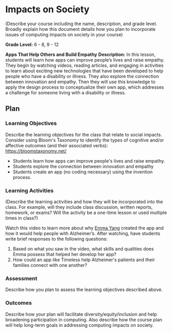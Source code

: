 # Impacts on Society

(Describe your course including the name, description, and grade level. Broadly explain how this document details how you plan to incorporate issues of computing impacts on society in your course)

**Grade Level:** 6 - 8, 9 - 12

**Apps That Help Others and Build Empathy**
**Description:**
In this lesson, students will learn how apps can improve people’s lives and raise empathy. They begin by watching videos,
reading articles, and engaging in activities to learn about exciting new technologies that have been developed to help
people who have a disability or illness. They also explore the connection between innovation and empathy. Then they will
use this knowledge to apply the design process to conceptualize their own app, which addresses a challenge for someone
living with a disability or illness.


## Plan

### Learning Objectives

Describe the learning objectives for the class that relate to social impacts. Consider using Bloom's Taxonomy to identify the types of cognitive and/or affective outcomes (and their associated verbs): https://bloomstaxonomy.net/
- Students learn how apps can improve people's lives and raise empathy.
- Students explore the connection between innovation and empathy
- Students create an app (no coding necessary) using the invention process. 


### Learning Activities

(Describe the learning activities and how they will be incorporated into the class. For example, will they include class discussion, written reports, homework, or exams? Will the activity be a one-time lesson or used multiple times in class?)

Watch this video to learn more about why [Emma Yang](https://www.youtube.com/watch?v=7FX9kZigpjc) created the app and how it would help people with Alzheimer’s. After watching, have students write brief responses to the following questions: 
1. Based on what you saw in the video, what skills and qualities does Emma possess that helped her develop her app?
2. How could an app like Timeless help Alzheimer's patients and their families connect with one another?

### Assessment

Describe how you plan to assess the learning objectives described above.


### Outcomes

Describe how your plan will facilitate diversity/equity/inclusion and help broadening participation in computing. Also describe how the course plan will help long-term goals in addressing computing impacts on society.



